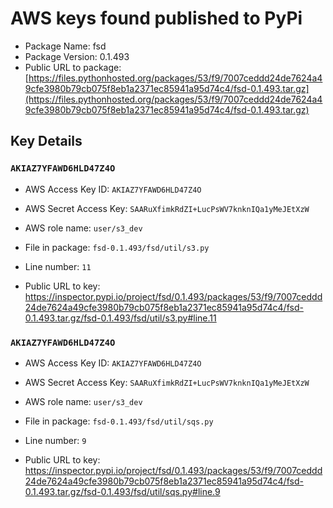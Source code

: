 # AWS keys found published to PyPi

* Package Name: fsd
* Package Version: 0.1.493
* Public URL to package: [https://files.pythonhosted.org/packages/53/f9/7007ceddd24de7624a49cfe3980b79cb075f8eb1a2371ec85941a95d74c4/fsd-0.1.493.tar.gz](https://files.pythonhosted.org/packages/53/f9/7007ceddd24de7624a49cfe3980b79cb075f8eb1a2371ec85941a95d74c4/fsd-0.1.493.tar.gz)

## Key Details

### `AKIAZ7YFAWD6HLD47Z4O`

* AWS Access Key ID: `AKIAZ7YFAWD6HLD47Z4O`
* AWS Secret Access Key: `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` 
* AWS role name: `user/s3_dev`
* File in package: `fsd-0.1.493/fsd/util/s3.py`
* Line number: `11`

* Public URL to key: https://inspector.pypi.io/project/fsd/0.1.493/packages/53/f9/7007ceddd24de7624a49cfe3980b79cb075f8eb1a2371ec85941a95d74c4/fsd-0.1.493.tar.gz/fsd-0.1.493/fsd/util/s3.py#line.11



### `AKIAZ7YFAWD6HLD47Z4O`

* AWS Access Key ID: `AKIAZ7YFAWD6HLD47Z4O`
* AWS Secret Access Key: `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` 
* AWS role name: `user/s3_dev`
* File in package: `fsd-0.1.493/fsd/util/sqs.py`
* Line number: `9`

* Public URL to key: https://inspector.pypi.io/project/fsd/0.1.493/packages/53/f9/7007ceddd24de7624a49cfe3980b79cb075f8eb1a2371ec85941a95d74c4/fsd-0.1.493.tar.gz/fsd-0.1.493/fsd/util/sqs.py#line.9


